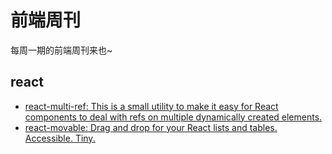 # 前端周刊
每周一期的前端周刊来也~

## react

* [react-multi-ref: This is a small utility to make it easy for React components to deal with refs on multiple dynamically created elements.](https://github.com/Macil/react-multi-ref#readme)
* [react-movable: Drag and drop for your React lists and tables. Accessible. Tiny.](https://github.com/tajo/react-movable#readme)
